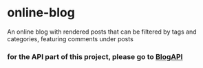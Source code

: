 # online-blog
An online blog with rendered posts that can be filtered by tags and categories, featuring comments under posts

<h3>for the API part of this project, please go to <a href="https://github.com/yevgeniya-anasheva/blogAPI">BlogAPI</a> </h3>
